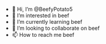 - 👋 Hi, I’m @BeefyPotato5
- 👀 I’m interested in beef
- 🌱 I’m currently learning beef
- 💞️ I’m looking to collaborate on beef
- 📫 How to reach me beef

<!---
BeefyPotato5/BeefyPotato5 is a ✨ special ✨ repository because its `README.md` (this file) appears on your GitHub profile.
You can click the Preview link to take a look at your changes.
--->
